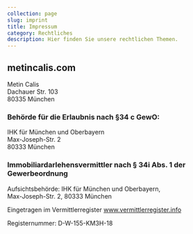 ```yaml
---
collection: page
slug: imprint
title: Impressum
category: Rechtliches
description: Hier finden Sie unsere rechtlichen Themen.
---
```

## metincalis.com

Metin Calis\
Dachauer Str. 103\
80335 München

### **Behörde für die Erlaubnis nach §34 c GewO:**

IHK für München und Oberbayern\
Max-Joseph-Str. 2\
80333 München

### Immobiliardarlehensvermittler nach § 34i Abs. 1 der Gewerbeordnung

Aufsichtsbehörde: IHK für München und Oberbayern, \
Max-Joseph-Str. 2, 80333 München

Eingetragen im Vermittlerregister www.vermittlerregister.info

Registernummer: D-W-155-KM3H-18